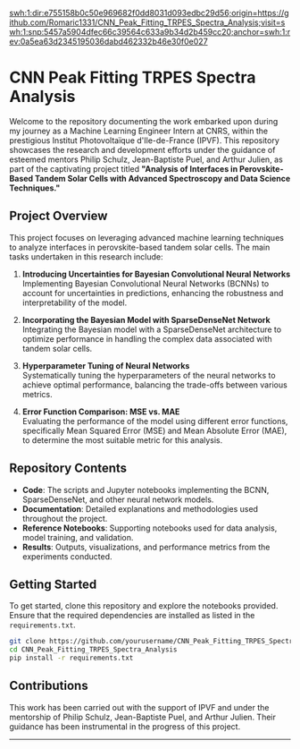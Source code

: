 [swh:1:dir:e755158b0c50e969682f0dd8031d093edbc29d56;origin=https://github.com/Romaric1331/CNN_Peak_Fitting_TRPES_Spectra_Analysis;visit=swh:1:snp:5457a5904dfec66c39564c633a9b34d2b459cc20;anchor=swh:1:rev:0a5ea63d2345195036dabd462332b46e30f0e027
](https://archive.softwareheritage.org/swh:1:dir:e755158b0c50e969682f0dd8031d093edbc29d56;origin=https://github.com/Romaric1331/CNN_Peak_Fitting_TRPES_Spectra_Analysis;visit=swh:1:snp:5457a5904dfec66c39564c633a9b34d2b459cc20;anchor=swh:1:rev:0a5ea63d2345195036dabd462332b46e30f0e027)
# CNN Peak Fitting TRPES Spectra Analysis

Welcome to the repository documenting the work embarked upon during my journey as a Machine Learning Engineer Intern at CNRS, within the prestigious Institut Photovoltaïque d'Ile-de-France (IPVF). This repository showcases the research and development efforts under the guidance of esteemed mentors Philip Schulz, Jean-Baptiste Puel, and Arthur Julien, as part of the captivating project titled **"Analysis of Interfaces in Perovskite-Based Tandem Solar Cells with Advanced Spectroscopy and Data Science Techniques."**

## Project Overview

This project focuses on leveraging advanced machine learning techniques to analyze interfaces in perovskite-based tandem solar cells. The main tasks undertaken in this research include:

1. **Introducing Uncertainties for Bayesian Convolutional Neural Networks**  
   Implementing Bayesian Convolutional Neural Networks (BCNNs) to account for uncertainties in predictions, enhancing the robustness and interpretability of the model.

2. **Incorporating the Bayesian Model with SparseDenseNet Network**  
   Integrating the Bayesian model with a SparseDenseNet architecture to optimize performance in handling the complex data associated with tandem solar cells.

3. **Hyperparameter Tuning of Neural Networks**  
   Systematically tuning the hyperparameters of the neural networks to achieve optimal performance, balancing the trade-offs between various metrics.

4. **Error Function Comparison: MSE vs. MAE**  
   Evaluating the performance of the model using different error functions, specifically Mean Squared Error (MSE) and Mean Absolute Error (MAE), to determine the most suitable metric for this analysis.

## Repository Contents

- **Code**: The scripts and Jupyter notebooks implementing the BCNN, SparseDenseNet, and other neural network models.
- **Documentation**: Detailed explanations and methodologies used throughout the project.
- **Reference Notebooks**: Supporting notebooks used for data analysis, model training, and validation.
- **Results**: Outputs, visualizations, and performance metrics from the experiments conducted.

## Getting Started

To get started, clone this repository and explore the notebooks provided. Ensure that the required dependencies are installed as listed in the `requirements.txt`.

```bash
git clone https://github.com/yourusername/CNN_Peak_Fitting_TRPES_Spectra_Analysis.git
cd CNN_Peak_Fitting_TRPES_Spectra_Analysis
pip install -r requirements.txt
```

## Contributions

This work has been carried out with the support of IPVF and under the mentorship of Philip Schulz, Jean-Baptiste Puel, and Arthur Julien. Their guidance has been instrumental in the progress of this project.

---

